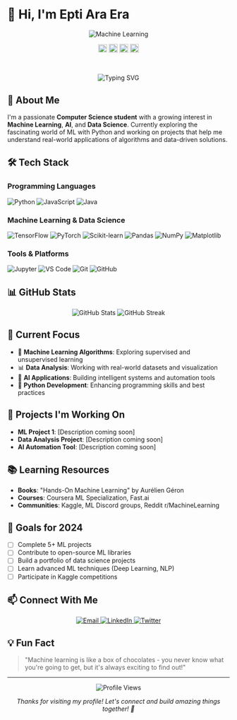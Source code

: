 # 👋 Hi, I'm Epti Ara Era

<p align = "center">
<img src="ml.gif" alt="Machine Learning">
</p>

<p align="center">
<a href="https://www.kaggle.com/shaifulislam" target="blank"><img align="center" src="kaggle.png" alt="dephraiim" height="18" width="20" /></a>
<a href="https://www.linkedin.com/in/shaiful019/" target="blank"><img align="center" src="linkedin.png" alt="dephraiim" height="20" width="20" /></a>
<a href="https://stackoverflow.com/users/5193658/shaiful-islam" target="blank"><img align="center" src="stack-overflow.png" alt="dephraiim" height="20" width="20" /></a>
<a href="https://twitter.com/IslamMador" target="blank"><img align="center" src="twitter.png" alt="dephraiim" height="20" width="20" /></a>
</p>
<br>
<br>
<div align="center">
  <img src="https://readme-typing-svg.herokuapp.com?font=Fira+Code&weight=500&size=28&pause=1000&color=6366F1&center=true&vCenter=true&width=600&height=100&lines=Computer+Science+Student;Machine+Learning+Enthusiast;Python+Developer;Data+Science+Explorer" alt="Typing SVG" />
</div>

## 🚀 About Me

I'm a passionate **Computer Science student** with a growing interest in **Machine Learning**, **AI**, and **Data Science**. Currently exploring the fascinating world of ML with Python and working on projects that help me understand real-world applications of algorithms and data-driven solutions.

## 🛠️ Tech Stack

### **Programming Languages**
![Python](https://img.shields.io/badge/Python-3776AB?style=for-the-badge&logo=python&logoColor=white)
![JavaScript](https://img.shields.io/badge/JavaScript-F7DF1E?style=for-the-badge&logo=javascript&logoColor=black)
![Java](https://img.shields.io/badge/Java-ED8B00?style=for-the-badge&logo=openjdk&logoColor=white)

### **Machine Learning & Data Science**
![TensorFlow](https://img.shields.io/badge/TensorFlow-FF6F00?style=for-the-badge&logo=tensorflow&logoColor=white)
![PyTorch](https://img.shields.io/badge/PyTorch-EE4C2C?style=for-the-badge&logo=pytorch&logoColor=white)
![Scikit-learn](https://img.shields.io/badge/scikit--learn-F7931E?style=for-the-badge&logo=scikit-learn&logoColor=white)
![Pandas](https://img.shields.io/badge/Pandas-150458?style=for-the-badge&logo=pandas&logoColor=white)
![NumPy](https://img.shields.io/badge/NumPy-013243?style=for-the-badge&logo=numpy&logoColor=white)
![Matplotlib](https://img.shields.io/badge/Matplotlib-11557C?style=for-the-badge&logo=matplotlib&logoColor=white)

### **Tools & Platforms**
![Jupyter](https://img.shields.io/badge/Jupyter-F37626?style=for-the-badge&logo=jupyter&logoColor=white)
![VS Code](https://img.shields.io/badge/VS_Code-007ACC?style=for-the-badge&logo=visual-studio-code&logoColor=white)
![Git](https://img.shields.io/badge/Git-F05032?style=for-the-badge&logo=git&logoColor=white)
![GitHub](https://img.shields.io/badge/GitHub-100000?style=for-the-badge&logo=github&logoColor=white)

## 📊 GitHub Stats

<div align="center">
  <img src="https://github-readme-stats.vercel.app/api?username=eptiera&show_icons=true&theme=radical&hide_border=true&bg_color=0D1117&title_color=6366F1&text_color=FFFFFF&icon_color=6366F1" alt="GitHub Stats" />
  
  <img src="https://github-readme-streak-stats.herokuapp.com/?user=eptiera&theme=radical&hide_border=true&background=0D1117&stroke=6366F1&ring=6366F1&fire=6366F1&currStreakNum=FFFFFF&sideNums=FFFFFF&currStreakLabel=6366F1&sideLabels=6366F1&dates=FFFFFF" alt="GitHub Streak" />
</div>

## 🎯 Current Focus

- 🔬 **Machine Learning Algorithms**: Exploring supervised and unsupervised learning
- 📊 **Data Analysis**: Working with real-world datasets and visualization
- 🤖 **AI Applications**: Building intelligent systems and automation tools
- 🐍 **Python Development**: Enhancing programming skills and best practices

## 🚧 Projects I'm Working On

- **ML Project 1**: [Description coming soon]
- **Data Analysis Project**: [Description coming soon]
- **AI Automation Tool**: [Description coming soon]

## 📚 Learning Resources

- **Books**: "Hands-On Machine Learning" by Aurélien Géron
- **Courses**: Coursera ML Specialization, Fast.ai
- **Communities**: Kaggle, ML Discord groups, Reddit r/MachineLearning

## 🌟 Goals for 2024

- [ ] Complete 5+ ML projects
- [ ] Contribute to open-source ML libraries
- [ ] Build a portfolio of data science projects
- [ ] Learn advanced ML techniques (Deep Learning, NLP)
- [ ] Participate in Kaggle competitions

## 📫 Connect With Me

<div align="center">
  <a href="mailto:your.email@example.com">
    <img src="https://img.shields.io/badge/Email-D14836?style=for-the-badge&logo=gmail&logoColor=white" alt="Email" />
  </a>
  <a href="https://linkedin.com/in/your-profile">
    <img src="https://img.shields.io/badge/LinkedIn-0077B5?style=for-the-badge&logo=linkedin&logoColor=white" alt="LinkedIn" />
  </a>
  <a href="https://twitter.com/your-handle">
    <img src="https://img.shields.io/badge/Twitter-1DA1F2?style=for-the-badge&logo=twitter&logoColor=white" alt="Twitter" />
  </a>
</div>

## 💡 Fun Fact

> "Machine learning is like a box of chocolates - you never know what you're going to get, but it's always exciting to find out!"

---

<div align="center">
  <img src="https://komarev.com/ghpvc/?username=eptiera&style=flat-square&color=6366F1" alt="Profile Views" />
  
  <p><em>Thanks for visiting my profile! Let's connect and build amazing things together! 🚀</em></p>
</div>

